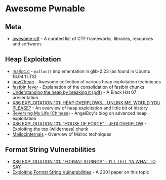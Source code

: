 # Awesome Pwnable

## Meta

 - [awesome-ctf](https://github.com/apsdehal/awesome-ctf) - A curated list of CTF frameworks, libraries, resources and softwares
 
## Heap Exploitation

 - [malloc.c](https://github.com/vxresearch/awesome-pwnable/blob/master/malloc.c) - `malloc()` implementation in glib-2.23 (as found in Ubuntu 16.04.1 LTS)
 - [how2heap](https://github.com/shellphish/how2heap) - Awesome collection of various heap exploitation techniques
 - [fastbin fever](http://tukan.farm/2016/09/04/fastbin-fever/) - Explanation of the consolidation of fastbin chunks
 - [Understanding the heap by breaking it (pdf)](https://www.blackhat.com/presentations/bh-usa-07/Ferguson/Whitepaper/bh-usa-07-ferguson-WP.pdf) - A Black Hat 07 presentation
 - [X86 EXPLOITATION 101: HEAP OVERFLOWS… UNLINK ME, WOULD YOU PLEASE?](https://gbmaster.wordpress.com/2014/08/11/x86-exploitation-101-heap-overflows-unlink-me-would-you-please/) - An overview of heap exploitation and little bit of history
 - [Reversing My Life (Chinese)](http://angelboy.logdown.com/) - AngelBoy's blog on advanced heap exploitation
 - [X86 EXPLOITATION 101: “HOUSE OF FORCE” – JEDI OVERFLOW](https://gbmaster.wordpress.com/2015/06/28/x86-exploitation-101-house-of-force-jedi-overflow/) - Exploiting the top (wilderness) chunk
 - [MallocInternals](https://sourceware.org/glibc/wiki/MallocInternals) - Overview of Malloc techniques
 
## Format String Vulnerabilities
 
 - [X86 EXPLOITATION 101: “FORMAT STRINGS” – I’LL TELL YA WHAT TO SAY
](https://gbmaster.wordpress.com/2015/12/08/x86-exploitation-101-format-strings-ill-tell-ya-what-to-say/)
 - [Exploiting Format String Vulnerabilities](https://crypto.stanford.edu/cs155/papers/formatstring-1.2.pdf) - A 2001 paper on this topic
 
